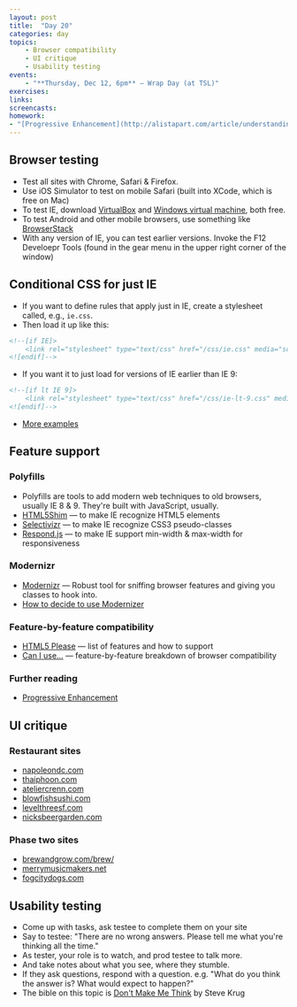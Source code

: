 ```yaml
---
layout: post
title:  "Day 20"
categories: day
topics:
    - Browser compatibility
    - UI critique
    - Usability testing
events:
    - "**Thursday, Dec 12, 6pm** — Wrap Day (at TSL)"
exercises:
links:
screencasts:
homework:
- "[Progressive Enhancement](http://alistapart.com/article/understandingprogressiveenhancement)"
---
```


## Browser testing

- Test all sites with Chrome, Safari & Firefox.
- Use iOS Simulator to test on mobile Safari (built into XCode, which is free on Mac)
- To test IE, download [VirtualBox](https://www.virtualbox.org/) and [Windows virtual machine](http://www.modern.ie/en-us/virtualization-tools#downloads), both free.
- To test Android and other mobile browsers, use something like [BrowserStack](http://www.browserstack.com/mobile-browser-emulator)
- With any version of IE, you can test earlier versions. Invoke the F12 Develoepr Tools (found in the gear menu in the upper right corner of the window)

## Conditional CSS for just IE

- If you want to define rules that apply just in IE, create a stylesheet called, e.g., `ie.css`.
- Then load it up like this:

```html
<!--[if IE]>
    <link rel="stylesheet" type="text/css" href="/css/ie.css" media="screen, projection">
<![endif]-->
```

- If you want it to just load for versions of IE earlier than IE 9:

```html
<!--[if lt IE 9]>
    <link rel="stylesheet" type="text/css" href="/css/ie-lt-9.css" media="screen, projection">
<![endif]-->
```

- [More examples](http://css-tricks.com/how-to-create-an-ie-only-stylesheet/)

## Feature support

### Polyfills

- Polyfills are tools to add modern web techniques to old browsers, usually IE 8 & 9. They're built with JavaScript, usually.
- [HTML5Shim](https://code.google.com/p/html5shim/) — to make IE recognize HTML5 elements
- [Selectivizr](http://selectivizr.com/) — to make IE recognize CSS3 pseudo-classes
- [Respond.js](https://github.com/scottjehl/Respond) — to make IE support min-width & max-width for responsiveness

### Modernizr

- [Modernizr](http://modernizr.com/) — Robust tool for sniffing browser features and giving you classes to hook into.
- [How to decide to use Modernizer](http://css-tricks.com/video-screencasts/126-using-modernizr/)

### Feature-by-feature compatibility

- [HTML5 Please](http://html5please.com/) — list of features and how to support
- [Can I use…](http://caniuse.com/) — feature-by-feature breakdown of browser compatibility

### Further reading

- [Progressive Enhancement](http://alistapart.com/article/understandingprogressiveenhancement)

## UI critique

### Restaurant sites

- [napoleondc.com](http://napoleondc.com/)
- [thaiphoon.com](http://www.thaiphoon.com/)
- [ateliercrenn.com](http://www.ateliercrenn.com/)
- [blowfishsushi.com](http://www.blowfishsushi.com/)
- [levelthreesf.com](http://www.levelthreesf.com/)
- [nicksbeergarden.com](http://nicksbeergarden.com/)

### Phase two sites

- [brewandgrow.com/brew/](http://www.brewandgrow.com/brew/)
- [merrymusicmakers.net](http://merrymusicmakers.net/)
- [fogcitydogs.com](http://www.fogcitydogs.com/)

## Usability testing

- Come up with tasks, ask testee to complete them on your site
- Say to testee: "There are no wrong answers. Please tell me what you're thinking all the time."
- As tester, your role is to watch, and prod testee to talk more.
- And take notes about what you see, where they stumble.
- If they ask questions, respond with a question. e.g. "What do you think the answer is? What would expect to happen?"
- The bible on this topic is [Don't Make Me Think](http://www.amazon.com/Dont-Make-Me-Think-Usability/dp/0321344758/) by Steve Krug
